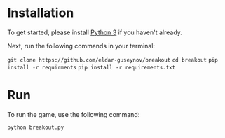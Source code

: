# Installation
To get started, please install [Python 3](https://www.python.org/downloads/) if you haven't already. 

Next, run the following commands in your terminal:

`git clone https://github.com/eldar-guseynov/breakout` 
`cd breakout`
`pip install -r requirments`
`pip install -r requirements.txt`

# Run
To run the game, use the following command:

`python breakout.py`
